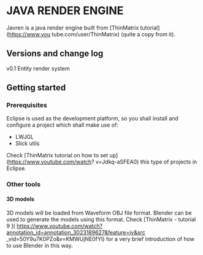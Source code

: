 # JAVA RENDER ENGINE
Javren is a java render engine built from [ThinMatrix tutorial](https://www.you
tube.com/user/ThinMatrix) (quite a copy from it).

## Versions and change log

v0.1    Entity render system

## Getting started

### Prerequisites
Eclipse is used as the development platform, so you shall install and configure
a project which shall make use of:

- LWJGL
- Slick utils

Check [ThinMatrix tutorial on how to set up](https://www.youtube.com/watch?
v=Jdkq-aSFEA0) this type of projects in Eclipse.

### Other tools
#### 3D models
3D models will be loaded from Waveform OBJ file format. Blender can be used to
generate the models using this format. Check [ThinMatrix - tutorial 9 ](
https://www.youtube.com/watch?annotation_id=annotation_3023189627&feature=iv&src
_vid=50Y9u7K0PZo&v=KMWUjNE0fYI) for a very brief introduction of how to use
Blender in this way.

